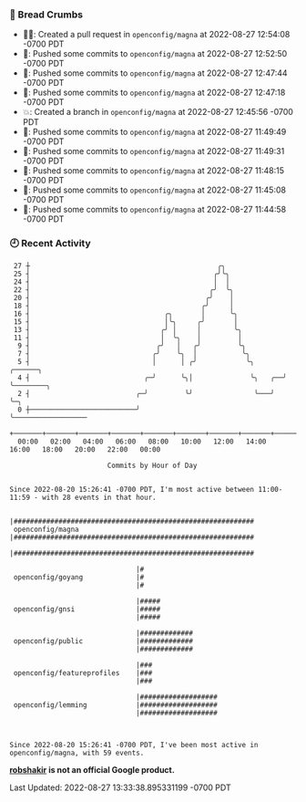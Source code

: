 ### 🍞 Bread Crumbs

 * ✍🏼: Created a pull request in `openconfig/magna` at 2022-08-27 12:54:08 -0700 PDT
 * 🚢: Pushed some commits to `openconfig/magna` at 2022-08-27 12:52:50 -0700 PDT
 * 🚢: Pushed some commits to `openconfig/magna` at 2022-08-27 12:47:44 -0700 PDT
 * 🚢: Pushed some commits to `openconfig/magna` at 2022-08-27 12:47:18 -0700 PDT
 * 💥: Created a branch in `openconfig/magna` at 2022-08-27 12:45:56 -0700 PDT
 * 🚢: Pushed some commits to `openconfig/magna` at 2022-08-27 11:49:49 -0700 PDT
 * 🚢: Pushed some commits to `openconfig/magna` at 2022-08-27 11:49:31 -0700 PDT
 * 🚢: Pushed some commits to `openconfig/magna` at 2022-08-27 11:48:15 -0700 PDT
 * 🚢: Pushed some commits to `openconfig/magna` at 2022-08-27 11:45:08 -0700 PDT
 * 🚢: Pushed some commits to `openconfig/magna` at 2022-08-27 11:44:58 -0700 PDT

### 🕘 Recent Activity
```
 27 ┼                                              ╭╮
 25 ┤                                             ╭╯╰╮
 24 ┤                                             │  │
 22 ┤                                            ╭╯  ╰╮
 20 ┤                                           ╭╯    │
 18 ┤                                          ╭╯     │
 16 ┤                                 ╭╮       │      ╰╮
 15 ┤                                 │╰╮     ╭╯       │
 13 ┤                                ╭╯ │     │        ╰╮
 11 ┤                                │  ╰╮    │         │
  9 ┤                               ╭╯   │   ╭╯         ╰╮
  7 ┤                              ╭╯    ╰╮  │           ╰╮
  5 ┤                              │      │ ╭╯            ╰╮       ╭──────╮
  4 ┤                            ╭─╯      ╰╮│              ╰╮   ╭──╯      ╰────────╮
  2 ┤                          ╭─╯         ╰╯               ╰───╯                  ╰─╮
  0 ┼──────────────────────────╯                                                     ╰──────────────────
    +───────+───────+───────+───────+───────+───────+───────+───────+───────+───────+───────+───────+────
  00:00   02:00   04:00   06:00   08:00   10:00   12:00   14:00   16:00   18:00   20:00   22:00   00:00   

						Commits by Hour of Day


Since 2022-08-20 15:26:41 -0700 PDT, I'm most active between 11:00-11:59 - with 28 events in that hour.

```



```
                               |###########################################################
 openconfig/magna              |###########################################################
                               |###########################################################

                               |#
 openconfig/goyang             |#
                               |#

                               |#####
 openconfig/gnsi               |#####
                               |#####

                               |#############
 openconfig/public             |#############
                               |#############

                               |###
 openconfig/featureprofiles    |###
                               |###

                               |###################
 openconfig/lemming            |###################
                               |###################



Since 2022-08-20 15:26:41 -0700 PDT, I've been most active in openconfig/magna, with 59 events.

```
**[robshakir](mailto:robjs@google.com) is not an official Google product.**  


Last Updated: 2022-08-27 13:33:38.895331199 -0700 PDT

